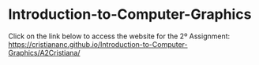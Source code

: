 # Introduction-to-Computer-Graphics

Click on the link below to access the website for the 2º Assignment:
https://cristiananc.github.io/Introduction-to-Computer-Graphics/A2Cristiana/
